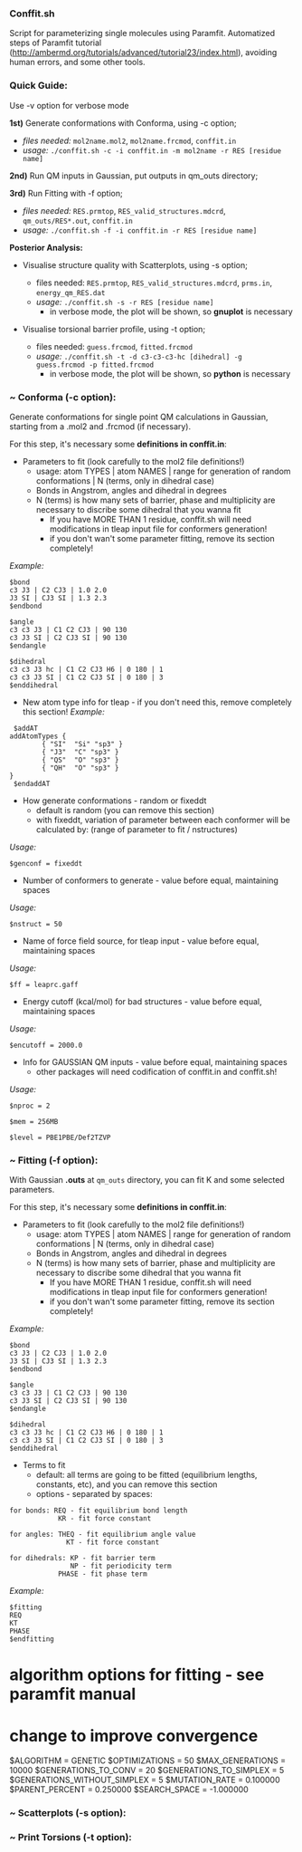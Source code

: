 ### Conffit.sh

Script for parameterizing single molecules using Paramfit.
Automatized steps of Paramfit tutorial (http://ambermd.org/tutorials/advanced/tutorial23/index.html), avoiding human errors, and some other tools.

### Quick Guide:

Use -v option for verbose mode 

**1st)** Generate conformations with Conforma, using -c option;
  - *files needed:* `mol2name.mol2`, `mol2name.frcmod`, `conffit.in`
  - *usage:* `./conffit.sh -c -i conffit.in -m mol2name -r RES [residue name] `

**2nd)** Run QM inputs in Gaussian, put outputs in qm_outs directory; 

**3rd)** Run Fitting with -f option;
  - *files needed:* `RES.prmtop`, `RES_valid_structures.mdcrd`, `qm_outs/RES*.out`, `conffit.in`
  - *usage:* `./conffit.sh -f -i conffit.in -r RES [residue name] `

**Posterior Analysis:**

- Visualise structure quality with Scatterplots, using -s option;
  - files needed: `RES.prmtop`, `RES_valid_structures.mdcrd`, `prms.in`, `energy_qm_RES.dat`
  - *usage:* `./conffit.sh -s -r RES [residue name]`
    - in verbose mode, the plot will be shown, so **gnuplot** is necessary


- Visualise torsional barrier profile, using -t option; 
  - files needed: `guess.frcmod`, `fitted.frcmod`
  - *usage:* `./conffit.sh -t -d c3-c3-c3-hc [dihedral] -g guess.frcmod -p fitted.frcmod`
    - in verbose mode, the plot will be shown, so **python** is necessary 


### ~ Conforma (-c option):
Generate conformations for single point QM calculations in Gaussian, starting from a .mol2 and .frcmod (if necessary). 

For this step, it's necessary some **definitions in conffit.in**:

- Parameters to fit (look carefully to the mol2 file definitions!)
  - usage: atom TYPES | atom NAMES | range for generation of random conformations | N (terms, only in dihedral case)
  - Bonds in Angstrom, angles and dihedral in degrees
  - N (terms) is how many sets of barrier, phase and multiplicity are necessary to discribe some dihedral that you wanna fit 
    - If you have MORE THAN 1 residue, conffit.sh will need modifications in tleap input file for conformers generation!  
    - if you don't wan't some parameter fitting, remove its section completely!

*Example:*

```
$bond
c3 J3 | C2 CJ3 | 1.0 2.0 
J3 SI | CJ3 SI | 1.3 2.3 
$endbond
```

```
$angle
c3 c3 J3 | C1 C2 CJ3 | 90 130 
c3 J3 SI | C2 CJ3 SI | 90 130 
$endangle
```

```
$dihedral
c3 c3 J3 hc | C1 C2 CJ3 H6 | 0 180 | 1
c3 c3 J3 SI | C1 C2 CJ3 SI | 0 180 | 3
$enddihedral
```

  - New atom type info for tleap - if you don't need this, remove completely this section!
*Example:*

```
 $addAT
addAtomTypes {
        { "SI"  "Si" "sp3" }
        { "J3"  "C" "sp3" }
        { "QS"  "O" "sp3" }
        { "QH"  "O" "sp3" }
}
 $endaddAT
```

  - How generate conformations - random or fixeddt
    - default is random (you can remove this section)
    - with fixeddt, variation of parameter between each conformer will be calculated by: (range of parameter to fit / nstructures)

*Usage:*

`$genconf = fixeddt`

  - Number of conformers to generate - value before equal, maintaining spaces

*Usage:*

`$nstruct = 50`

  - Name of force field source, for tleap input - value before equal, maintaining spaces
  
*Usage:*

`$ff = leaprc.gaff`

  - Energy cutoff (kcal/mol) for bad structures - value before equal, maintaining spaces

*Usage:*

`$encutoff = 2000.0`

  - Info for GAUSSIAN QM inputs - value before equal, maintaining spaces
    - other packages will need codification of conffit.in and conffit.sh!

*Usage:*

`$nproc = 2`

`$mem = 256MB`

`$level = PBE1PBE/Def2TZVP`

### ~ Fitting (-f option):
With Gaussian **.outs** at `qm_outs` directory, you can fit K and some selected parameters.

For this step, it's necessary some **definitions in conffit.in**:

- Parameters to fit (look carefully to the mol2 file definitions!)
  - usage: atom TYPES | atom NAMES | range for generation of random conformations | N (terms, only in dihedral case)
  - Bonds in Angstrom, angles and dihedral in degrees
  - N (terms) is how many sets of barrier, phase and multiplicity are necessary to discribe some dihedral that you wanna fit 
    - If you have MORE THAN 1 residue, conffit.sh will need modifications in tleap input file for conformers generation!  
    - if you don't wan't some parameter fitting, remove its section completely!

*Example:*

```
$bond
c3 J3 | C2 CJ3 | 1.0 2.0 
J3 SI | CJ3 SI | 1.3 2.3 
$endbond
```

```
$angle
c3 c3 J3 | C1 C2 CJ3 | 90 130 
c3 J3 SI | C2 CJ3 SI | 90 130 
$endangle
```

```
$dihedral
c3 c3 J3 hc | C1 C2 CJ3 H6 | 0 180 | 1
c3 c3 J3 SI | C1 C2 CJ3 SI | 0 180 | 3
$enddihedral
```

- Terms to fit
  - default: all terms are going to be fitted (equilibrium lengths, constants, etc), and you can remove this section
  - options - separated by spaces:
```
for bonds: REQ - fit equilibrium bond length
            KR - fit force constant

for angles: THEQ - fit equilibrium angle value
              KT - fit force constant

for dihedrals: KP - fit barrier term
               NP - fit periodicity term
            PHASE - fit phase term

```
*Example:*

```
$fitting
REQ
KT
PHASE
$endfitting
```

 # algorithm options for fitting - see paramfit manual
  # change to improve convergence

$ALGORITHM = GENETIC
$OPTIMIZATIONS = 50
$MAX_GENERATIONS = 10000
$GENERATIONS_TO_CONV = 20
$GENERATIONS_TO_SIMPLEX = 5
$GENERATIONS_WITHOUT_SIMPLEX = 5
$MUTATION_RATE = 0.100000
$PARENT_PERCENT = 0.250000
$SEARCH_SPACE = -1.000000


### ~ Scatterplots (-s option):

### ~ Print Torsions (-t option):
